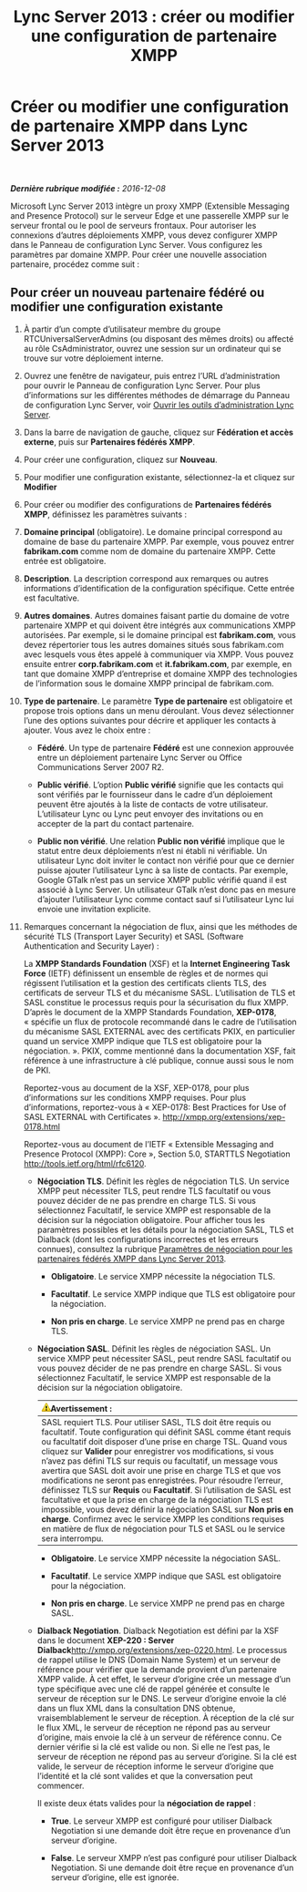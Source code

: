 ﻿---
title: 'Lync Server 2013 : créer ou modifier une configuration de partenaire XMPP'
TOCTitle: Créer ou modifier une configuration de partenaire XMPP
ms:assetid: 362dbe5e-8ee9-4aba-8c26-5907312b4a60
ms:mtpsurl: https://technet.microsoft.com/fr-fr/library/JJ552447(v=OCS.15)
ms:contentKeyID: 49296846
ms.date: 12/10/2016
mtps_version: v=OCS.15
ms.translationtype: HT
---

# Créer ou modifier une configuration de partenaire XMPP dans Lync Server 2013

 

_**Dernière rubrique modifiée :** 2016-12-08_

Microsoft Lync Server 2013 intègre un proxy XMPP (Extensible Messaging and Presence Protocol) sur le serveur Edge et une passerelle XMPP sur le serveur frontal ou le pool de serveurs frontaux. Pour autoriser les connexions d’autres déploiements XMPP, vous devez configurer XMPP dans le Panneau de configuration Lync Server. Vous configurez les paramètres par domaine XMPP. Pour créer une nouvelle association partenaire, procédez comme suit :

## Pour créer un nouveau partenaire fédéré ou modifier une configuration existante

1.  À partir d’un compte d’utilisateur membre du groupe RTCUniversalServerAdmins (ou disposant des mêmes droits) ou affecté au rôle CsAdministrator, ouvrez une session sur un ordinateur qui se trouve sur votre déploiement interne.

2.  Ouvrez une fenêtre de navigateur, puis entrez l’URL d’administration pour ouvrir le Panneau de configuration Lync Server. Pour plus d’informations sur les différentes méthodes de démarrage du Panneau de configuration Lync Server, voir [Ouvrir les outils d’administration Lync Server](lync-server-2013-open-lync-server-administrative-tools.md).

3.  Dans la barre de navigation de gauche, cliquez sur **Fédération et accès externe**, puis sur **Partenaires fédérés XMPP**.

4.  Pour créer une configuration, cliquez sur **Nouveau**.

5.  Pour modifier une configuration existante, sélectionnez-la et cliquez sur **Modifier**

6.  Pour créer ou modifier des configurations de **Partenaires fédérés XMPP**, définissez les paramètres suivants :

7.  **Domaine principal** (obligatoire). Le domaine principal correspond au domaine de base du partenaire XMPP. Par exemple, vous pouvez entrer **fabrikam.com** comme nom de domaine du partenaire XMPP. Cette entrée est obligatoire.

8.  **Description**. La description correspond aux remarques ou autres informations d’identification de la configuration spécifique. Cette entrée est facultative.

9.  **Autres domaines**. Autres domaines faisant partie du domaine de votre partenaire XMPP et qui doivent être intégrés aux communications XMPP autorisées. Par exemple, si le domaine principal est **fabrikam.com**, vous devez répertorier tous les autres domaines situés sous fabrikam.com avec lesquels vous êtes appelé à communiquer via XMPP. Vous pouvez ensuite entrer **corp.fabrikam.com** et **it.fabrikam.com**, par exemple, en tant que domaine XMPP d’entreprise et domaine XMPP des technologies de l’information sous le domaine XMPP principal de fabrikam.com.

10. **Type de partenaire**. Le paramètre **Type de partenaire** est obligatoire et propose trois options dans un menu déroulant. Vous devez sélectionner l’une des options suivantes pour décrire et appliquer les contacts à ajouter. Vous avez le choix entre :
    
      - **Fédéré**. Un type de partenaire **Fédéré** est une connexion approuvée entre un déploiement partenaire Lync Server ou Office Communications Server 2007 R2.
    
      - **Public vérifié**. L’option **Public vérifié** signifie que les contacts qui sont vérifiés par le fournisseur dans le cadre d’un déploiement peuvent être ajoutés à la liste de contacts de votre utilisateur. L’utilisateur Lync ou Lync peut envoyer des invitations ou en accepter de la part du contact partenaire.
    
      - **Public non vérifié**. Une relation **Public non vérifié** implique que le statut entre deux déploiements n’est ni établi ni vérifiable. Un utilisateur Lync doit inviter le contact non vérifié pour que ce dernier puisse ajouter l’utilisateur Lync à sa liste de contacts. Par exemple, Google GTalk n’est pas un service XMPP public vérifié quand il est associé à Lync Server. Un utilisateur GTalk n’est donc pas en mesure d’ajouter l’utilisateur Lync comme contact sauf si l’utilisateur Lync lui envoie une invitation explicite.

11. Remarques concernant la négociation de flux, ainsi que les méthodes de sécurité TLS (Transport Layer Security) et SASL (Software Authentication and Security Layer) :
    
    La **XMPP Standards Foundation** (XSF) et la **Internet Engineering Task Force** (IETF) définissent un ensemble de règles et de normes qui régissent l’utilisation et la gestion des certificats clients TLS, des certificats de serveur TLS et du mécanisme SASL. L’utilisation de TLS et SASL constitue le processus requis pour la sécurisation du flux XMPP. D’après le document de la XMPP Standards Foundation, **XEP-0178**, « spécifie un flux de protocole recommandé dans le cadre de l’utilisation du mécanisme SASL EXTERNAL avec des certificats PKIX, en particulier quand un service XMPP indique que TLS est obligatoire pour la négociation. ». PKIX, comme mentionné dans la documentation XSF, fait référence à une infrastructure à clé publique, connue aussi sous le nom de PKI.
    
    Reportez-vous au document de la XSF, XEP-0178, pour plus d’informations sur les conditions XMPP requises. Pour plus d’informations, reportez-vous à « XEP-0178: Best Practices for Use of SASL EXTERNAL with Certificates ». <http://xmpp.org/extensions/xep-0178.html>
    
    Reportez-vous au document de l’IETF « Extensible Messaging and Presence Protocol (XMPP): Core », Section 5.0, STARTTLS Negotiation <http://tools.ietf.org/html/rfc6120>.
    
      - **Négociation TLS**. Définit les règles de négociation TLS. Un service XMPP peut nécessiter TLS, peut rendre TLS facultatif ou vous pouvez décider de ne pas prendre en charge TLS. Si vous sélectionnez Facultatif, le service XMPP est responsable de la décision sur la négociation obligatoire. Pour afficher tous les paramètres possibles et les détails pour la négociation SASL, TLS et Dialback (dont les configurations incorrectes et les erreurs connues), consultez la rubrique [Paramètres de négociation pour les partenaires fédérés XMPP dans Lync Server 2013](lync-server-2013-negotiation-settings-for-xmpp-federated-partners.md).
        
          -   
            **Obligatoire**. Le service XMPP nécessite la négociation TLS.
        
          -   
            **Facultatif**. Le service XMPP indique que TLS est obligatoire pour la négociation.
        
          -   
            **Non pris en charge**. Le service XMPP ne prend pas en charge TLS.
    
      - **Négociation SASL**. Définit les règles de négociation SASL. Un service XMPP peut nécessiter SASL, peut rendre SASL facultatif ou vous pouvez décider de ne pas prendre en charge SASL. Si vous sélectionnez Facultatif, le service XMPP est responsable de la décision sur la négociation obligatoire.
        
        <table>
        <thead>
        <tr class="header">
        <th><img src="images/Gg412910.warning(OCS.15).gif" title="warning" alt="warning" />Avertissement :</th>
        </tr>
        </thead>
        <tbody>
        <tr class="odd">
        <td>SASL requiert TLS. Pour utiliser SASL, TLS doit être requis ou facultatif. Toute configuration qui définit SASL comme étant requis ou facultatif doit disposer d’une prise en charge TSL. Quand vous cliquez sur <strong>Valider</strong> pour enregistrer vos modifications, si vous n’avez pas défini TLS sur requis ou facultatif, un message vous avertira que SASL doit avoir une prise en charge TLS et que vos modifications ne seront pas enregistrées. Pour résoudre l’erreur, définissez TLS sur <strong>Requis</strong> ou <strong>Facultatif</strong>. Si l’utilisation de SASL est facultative et que la prise en charge de la négociation TLS est impossible, vous devez définir la négociation SASL sur <strong>Non pris en charge</strong>. Confirmez avec le service XMPP les conditions requises en matière de flux de négociation pour TLS et SASL ou le service sera interrompu.</td>
        </tr>
        </tbody>
        </table>
        
          -   
            **Obligatoire**. Le service XMPP nécessite la négociation SASL.
        
          -   
            **Facultatif**. Le service XMPP indique que SASL est obligatoire pour la négociation.
        
          -   
            **Non pris en charge**. Le service XMPP ne prend pas en charge SASL.
    
      - **Dialback Negotiation**. Dialback Negotiation est défini par la XSF dans le document **XEP-220 : Server Dialback**<http://xmpp.org/extensions/xep-0220.html>. Le processus de rappel utilise le DNS (Domain Name System) et un serveur de référence pour vérifier que la demande provient d’un partenaire XMPP valide. À cet effet, le serveur d’origine crée un message d’un type spécifique avec une clé de rappel générée et consulte le serveur de réception sur le DNS. Le serveur d’origine envoie la clé dans un flux XML dans la consultation DNS obtenue, vraisemblablement le serveur de réception. À réception de la clé sur le flux XML, le serveur de réception ne répond pas au serveur d’origine, mais envoie la clé à un serveur de référence connu. Ce dernier vérifie si la clé est valide ou non. Si elle ne l’est pas, le serveur de réception ne répond pas au serveur d’origine. Si la clé est valide, le serveur de réception informe le serveur d’origine que l’identité et la clé sont valides et que la conversation peut commencer.
        
        Il existe deux états valides pour la **négociation de rappel** :
        
          -   
            **True**. Le serveur XMPP est configuré pour utiliser Dialback Negotiation si une demande doit être reçue en provenance d’un serveur d’origine.
        
          -   
            **False**. Le serveur XMPP n’est pas configuré pour utiliser Dialback Negotiation. Si une demande doit être reçue en provenance d’un serveur d’origine, elle est ignorée.

